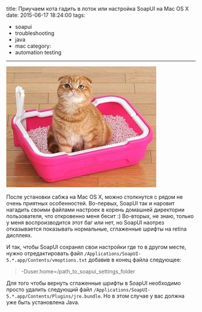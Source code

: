 title: Приучаем кота гадить в лоток или настройка SoapUI на Mac OS X
date: 2015-06-17 18:24:00
tags:
   - soapui
   - troubleshooting
   - java
   - mac
category:
   - automation testing
---

![](/images/cat_and_toilet.jpeg "Cat")

<!-- more -->

После установки сабжа на Mac OS X, можно столкнутся с рядом не очень приятных особенностей. Во-первых, SoapUI так и наровит нагадить своими файлами настроек в корень домашней директории пользователя, что откровенно меня бесит :) Во-вторых, не знаю, только у меня воспроизводится этот баг или нет, но SoapUI наотрез отказывается показывать нормальные, сглаженные шрифты на retina дисплеях.

И так, чтобы SoapUI сохранял свои настройки где то в другом месте, нужно отредактировать файл `/Applications/SoapUI-5.*.app/Contents/vmoptions.txt` добавив в конец файла следующее:

>-Duser.home=/path_to_soapui_settings_folder

Для того чтобы вернуть сглаженные шрифты в SoapUI необходимо просто удалить следующий файл `/Applications/SoapUI-5.*.app/Contents/Plugins/jre.bundle`. Но в этом случае у вас должна уже быть установлена Java.